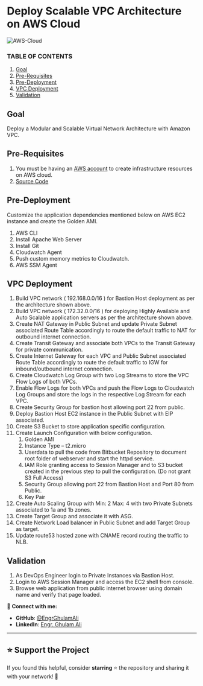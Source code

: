 # Deploy Scalable VPC Architecture on AWS Cloud

![AWS-Cloud](https://imgur.com/AXD50yl.png)

### TABLE OF CONTENTS

1. [Goal](https://github.com/NotHarshhaa/DevOps-Projects/blob/master/DevOps-Project-02/README.md#goal)
2. [Pre-Requisites](https://github.com/NotHarshhaa/DevOps-Projects/blob/master/DevOps-Project-02/README.md#pre-requisites)
3. [Pre-Deployment](https://github.com/NotHarshhaa/DevOps-Projects/blob/master/DevOps-Project-02/README.md#pre-deployment)
4. [VPC Deployment](https://github.com/NotHarshhaa/DevOps-Projects/blob/master/DevOps-Project-02/README.md#vpc-deployment)
5. [Validation](https://github.com/NotHarshhaa/DevOps-Projects/blob/master/DevOps-Project-02/README.md#validation)

## Goal

Deploy a Modular and Scalable Virtual Network Architecture with Amazon VPC.

## Pre-Requisites

1. You must be having an [AWS account](https://aws.amazon.com/) to create infrastructure resources on AWS cloud.
2. [Source Code](https://github.com/engrghulamali/devops-vpc-infrastructure-aws.git)

## Pre-Deployment

Customize the application dependencies mentioned below on AWS EC2 instance and create the Golden AMI.

1. AWS CLI
2. Install Apache Web Server
3. Install Git
4. Cloudwatch Agent
5. Push custom memory metrics to Cloudwatch.
6. AWS SSM Agent

## VPC Deployment

1. Build VPC network ( 192.168.0.0/16 ) for Bastion Host deployment as per the architecture shown above.
2. Build VPC network ( 172.32.0.0/16 ) for deploying Highly Available and Auto Scalable application servers as per the architecture shown above.
3. Create NAT Gateway in Public Subnet and update Private Subnet associated Route Table accordingly to route the default traffic to NAT for outbound internet connection.
4. Create Transit Gateway and associate both VPCs to the Transit Gateway  for private communication.
5. Create Internet Gateway for each VPC and Public Subnet associated Route Table accordingly to route the default traffic to IGW for inbound/outbound internet connection.
6. Create Cloudwatch Log Group with two Log Streams to store the VPC Flow Logs of both VPCs.
7. Enable Flow Logs for both VPCs and push the Flow Logs to Cloudwatch Log Groups and store the logs in the respective Log Stream for each VPC.
8. Create Security Group for bastion host allowing port 22 from public.
9. Deploy Bastion Host EC2 instance in the Public Subnet with EIP associated.
10. Create S3 Bucket to store application specific configuration.
11. Create Launch Configuration with below configuration.
    1. Golden AMI
    2. Instance Type – t2.micro
    3. Userdata to pull the code from Bitbucket Repository  to document root folder of webserver and start the httpd service.
    4. IAM Role granting access to Session Manager and to S3 bucket created in the previous step to pull the configuration. (Do  not grant S3 Full Access)
    5. Security Group allowing port 22 from Bastion Host and Port 80 from Public.
    6. Key Pair
12. Create Auto Scaling Group with Min: 2 Max: 4 with two Private Subnets associated to 1a and 1b zones.
13. Create Target Group and associate it with ASG.
14. Create Network Load balancer in Public Subnet and add Target Group as target.
15. Update route53 hosted zone with CNAME record routing the traffic to NLB.

## Validation

1. As DevOps Engineer login to Private Instances via Bastion Host.
2. Login to AWS Session Manager and access the EC2 shell from console.
3. Browse web application from public internet browser using domain name and verify that page loaded.

📧 **Connect with me:**

- **GitHub**: [@EngrGhulamAli](https://github.com/engrghulamali)  
- **LinkedIn**: [Engr. Ghulam Ali](https://www.linkedin.com/in/https://www.linkedin.com/in/engr-ghulam-ali-548686176/)  

---

## ⭐ Support the Project  

If you found this helpful, consider **starring** ⭐ the repository and sharing it with your network! 🚀  
